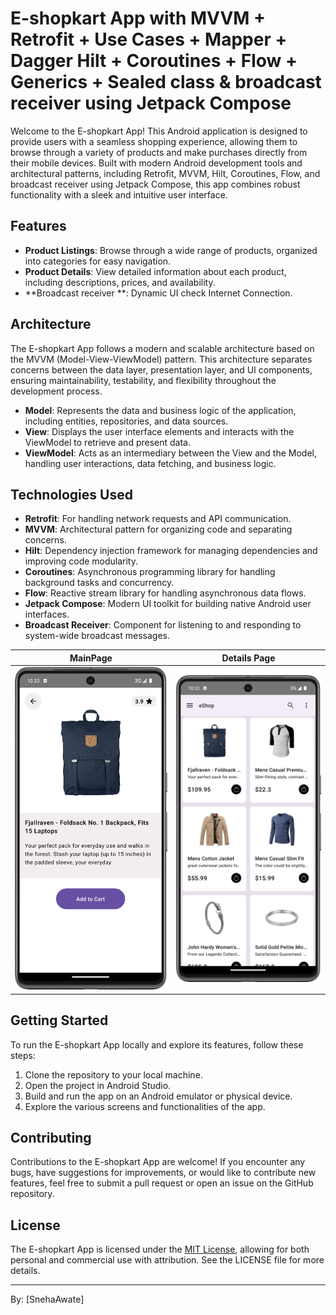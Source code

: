 
# E-shopkart App with MVVM + Retrofit + Use Cases + Mapper + Dagger Hilt + Coroutines + Flow + Generics + Sealed class & broadcast receiver using Jetpack Compose




Welcome to the E-shopkart App! This Android application is designed to provide users with a seamless shopping experience, allowing them to browse through a variety of products and make purchases directly from their mobile devices. Built with modern Android development tools and architectural patterns, including Retrofit, MVVM, Hilt, Coroutines, Flow, and broadcast receiver using Jetpack Compose, this app combines robust functionality with a sleek and intuitive user interface.

## Features

- **Product Listings**: Browse through a wide range of products, organized into categories for easy navigation.
- **Product Details**: View detailed information about each product, including descriptions, prices, and availability.
- **Broadcast receiver **: Dynamic UI check Internet Connection.

## Architecture

The E-shopkart App follows a modern and scalable architecture based on the MVVM (Model-View-ViewModel) pattern. This architecture separates concerns between the data layer, presentation layer, and UI components, ensuring maintainability, testability, and flexibility throughout the development process.

- **Model**: Represents the data and business logic of the application, including entities, repositories, and data sources.
- **View**: Displays the user interface elements and interacts with the ViewModel to retrieve and present data.
- **ViewModel**: Acts as an intermediary between the View and the Model, handling user interactions, data fetching, and business logic.

## Technologies Used

- **Retrofit**: For handling network requests and API communication.
- **MVVM**: Architectural pattern for organizing code and separating concerns.
- **Hilt**: Dependency injection framework for managing dependencies and improving code modularity.
- **Coroutines**: Asynchronous programming library for handling background tasks and concurrency.
- **Flow**: Reactive stream library for handling asynchronous data flows.
- **Jetpack Compose**: Modern UI toolkit for building native Android user interfaces.
- **Broadcast Receiver**: Component for listening to and responding to system-wide broadcast messages.


| MainPage | Details Page | 
|------------|-------------|
| ![MainPage ](ss0.png) | ![Details](ss1.png) |
## Getting Started

To run the E-shopkart App locally and explore its features, follow these steps:

1. Clone the repository to your local machine.
2. Open the project in Android Studio.
3. Build and run the app on an Android emulator or physical device.
4. Explore the various screens and functionalities of the app.

## Contributing

Contributions to the E-shopkart App are welcome! If you encounter any bugs, have suggestions for improvements, or would like to contribute new features, feel free to submit a pull request or open an issue on the GitHub repository.

## License

The E-shopkart App is licensed under the [MIT License](LICENSE), allowing for both personal and commercial use with attribution. See the LICENSE file for more details.


---
By: [SnehaAwate]
